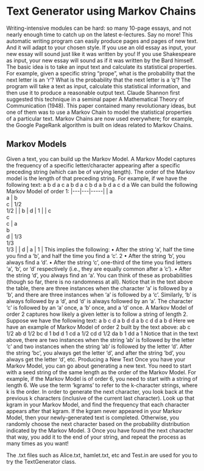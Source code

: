 # Text Generator using Markov Chains

Writing-intensive modules can be hard: so many 10-page essays, and not nearly enough time to
catch up on the latest e-lectures. Say no more! This automatic writing program can easily produce pages and pages of new
text. And it will adapt to your chosen style. If you use an old essay as input, your new essay will
sound just like it was written by you! If you use Shakespeare as input, your new essay will sound
as if it was written by the Bard himself.
The basic idea is to take an input text and calculate its statistical properties. For example, given
a specific string “prope”, what is the probability that the next letter is an ‘r’? What is the
probability that the next letter is a ‘q’? The program will take a text as input, calculate this
statistical information, and then use it to produce a reasonable output text.
Claude Shannon first suggested this technique in a seminal paper A Mathematical Theory of Communication (1948). 
This paper contained many revolutionary ideas, but one of them was to use
a Markov Chain to model the statistical properties of a particular text. Markov Chains are now
used everywhere; for example, the Google PageRank algorithm is built on ideas related to Markov
Chains.

## Markov Models

Given a text, you can build up the Markov Model. A Markov Model captures the frequency of
a specific letter/character appearing after a specific preceding string (which can be of varying
length). The order of the Markov model is the length of that preceding string.
For example, if we have the following text:
a b d a c a b d a c b d a b d a c d a
We can build the following Markov Model of order 1:
|---|---|-----|
| a <br /> a | b <br /> c | 1/2 <br /> 1/2 |
| b | d | 1   |
| c <br /> c <br /> c | a <br /> b <br /> d | 1/3 <br /> 1/3 <br /> 1/3 |
| d | a | 1   |
This implies the following:
• After the string ‘a’, half the time you find a ‘b’, and half the time you find a ‘c’.
2
• After the string ‘b’, you always find a ‘d’.
• After the string ‘c’, one-third of the time you find letters ‘a’, ‘b’, or ‘d’ respectively (i.e., they
are equally common after a ’c’).
• After the string ‘d’, you always find an ‘a’.
You can think of these as probabilities (though so far, there is no randomness at all). Notice that
in the text above the table, there are three instances when the character ‘a’ is followed by a ‘b’, and
there are three instances when ‘a’ is followed by a ‘c’. Similarly, ‘b’ is always followed by a ‘d’, and
‘d’ is always followed by an ‘a’. The character ‘c’ is followed by an ‘a’ once, a ‘b’ once, and a ‘d’ once.
A Markov Model of order 2 captures how likely a given letter is to follow a string of length 2.
Suppose we have the following text:
a b c d a b d d a b c d d a b d
Here we have an example of Markov Model of order 2 built by the text above:
ab c 1/2
ab d 1/2
bc d 1
bd d 1
cd a 1/2
cd d 1/2
da b 1
dd a 1
Notice that in the text above, there are two instances when the string ’ab’ is followed by the letter
‘c’ and two instances when the string ’ab’ is followed by the letter ‘d’. After the string ‘bc’, you
always get the letter ‘d’, and after the string ‘bd’, you always get the letter ‘d’, etc.
Producing a New Text
Once you have your Markov Model, you can go about generating a new text. You need to start
with a seed string of the same length as the order of the Markov Model. For example, if the Markov
Model is of order 6, you need to start with a string of length 6.
We use the term ‘kgrams’ to refer to the k-character strings, where k is the order. In
order to generate the next character, you look back at the previous k characters (inclusive of the
current last character). Look up that kgram in your Markov Model, and find the frequency that
each character appears after that kgram. If the kgram never appeared in your Markov Model, then
your newly-generated text is completed. Otherwise, you randomly choose the next character based
on the probability distribution indicated by the Markov Model.
3
Once you have found the next character that way, you add it to the end of your string, and repeat
the process as many times as you want!

The .txt files such as Alice.txt, hamlet.txt, etc and Test.in are used for you to try the TextGenerator class.